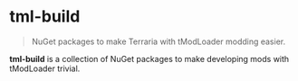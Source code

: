 # tml-build

> NuGet packages to make Terraria with tModLoader modding easier.

**tml-build** is a collection of NuGet packages to make developing mods with tModLoader trivial.
